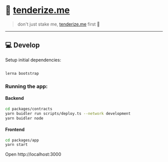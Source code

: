 # 🥩 [tenderize.me](https://tenderize.me)

> don't just stake me, [tenderize.me](https://tenderize.me) first 🔨

---

## 💻 Develop

Setup initial dependencies:
```bash

lerna bootstrap

```
### Running the app:
#### Backend
```bash
cd packages/contracts
yarn buidler run scripts/deploy.ts --network development
yarn buidler node
```

#### Frontend
```bash
cd packages/app
yarn start
```

Open http://localhost:3000